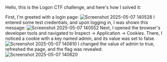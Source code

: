 Hello, this is the Logon CTF challenge, and here's how I solved it:

First, I'm greeted with a login page:
![Screenshot 2025-05-07 140528](https://github.com/user-attachments/assets/867d2b45-037a-4cb6-8da0-71e601208def)
I entered some test credentials, and upon logging in, I was shown this message:
![Screenshot 2025-05-07 140552](https://github.com/user-attachments/assets/0611f0cb-b5db-4479-8cbe-9fd50076a37e)
Next, I opened the browser's developer tools and navigated to Inspect → Application → Cookies. There, I noticed a cookie with a key named admin, and its value was set to false.
![Screenshot 2025-05-07 140610](https://github.com/user-attachments/assets/93d3b085-37e8-404a-a0cc-852a4de3faeb)
I changed the value of admin to true, refreshed the page, and the flag was revealed:
![Screenshot 2025-05-07 140620](https://github.com/user-attachments/assets/48fbbc7d-92ef-45b3-9798-25e4e922155b)
